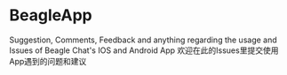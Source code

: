 # BeagleApp
Suggestion, Comments, Feedback and anything regarding the usage and Issues of Beagle Chat's IOS and Android App 
欢迎在此的Issues里提交使用App遇到的问题和建议
